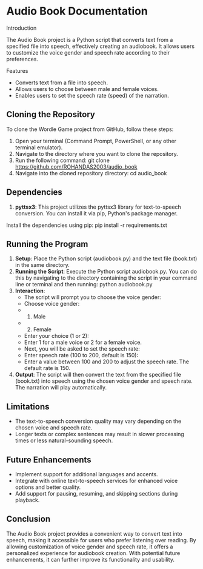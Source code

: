 # Audio Book Documentation
Introduction

The Audio Book project is a Python script that converts text from a specified file into speech, effectively creating an audiobook. It allows users to customize the voice gender and speech rate according to their preferences.

Features

- Converts text from a file into speech.
- Allows users to choose between male and female voices.
- Enables users to set the speech rate (speed) of the narration.
## Cloning the Repository

To clone the Wordle Game project from GitHub, follow these steps:

1. Open your terminal (Command Prompt, PowerShell, or any other terminal emulator).
1. Navigate to the directory where you want to clone the repository.
1. Run the following command: git clone https://github.com/ROHANDAS2003/audio_book
1. Navigate into the cloned repository directory: cd audio\_book
## Dependencies
1. **pyttsx3**: This project utilizes the pyttsx3 library for text-to-speech conversion. You can install it via pip, Python's package manager. 

Install the dependencies using pip: pip install -r requirements.txt
## Running the Program
1. **Setup**: Place the Python script (audiobook.py) and the text file (book.txt) in the same directory.
1. **Running the Script**: Execute the Python script audiobook.py. You can do this by navigating to the directory containing the script in your command line or terminal and then running: python audiobook.py
1. **Interaction**:
   - The script will prompt you to choose the voice gender:
   - Choose voice gender:
   - 1. Male
   - 2. Female
   - Enter your choice (1 or 2):
   - Enter 1 for a male voice or 2 for a female voice.
   - Next, you will be asked to set the speech rate:
   - Enter speech rate (100 to 200, default is 150):
   - Enter a value between 100 and 200 to adjust the speech rate. The default rate is 150.
1. **Output**: The script will then convert the text from the specified file (book.txt) into speech using the chosen voice gender and speech rate. The narration will play automatically.

## Limitations

- The text-to-speech conversion quality may vary depending on the chosen voice and speech rate.
- Longer texts or complex sentences may result in slower processing times or less natural-sounding speech.

## Future Enhancements

- Implement support for additional languages and accents.
- Integrate with online text-to-speech services for enhanced voice options and better quality.
- Add support for pausing, resuming, and skipping sections during playback.

## Conclusion

The Audio Book project provides a convenient way to convert text into speech, making it accessible for users who prefer listening over reading. By allowing customization of voice gender and speech rate, it offers a personalized experience for audiobook creation. With potential future enhancements, it can further improve its functionality and usability.

